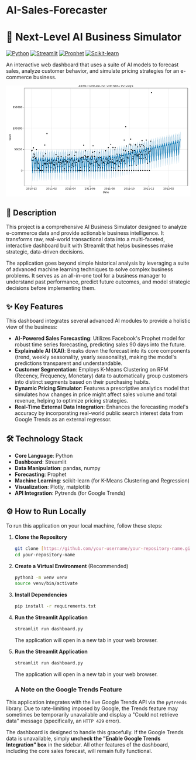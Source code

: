 # AI-Sales-Forecaster
# 🚀 Next-Level AI Business Simulator

[![Python](https://img.shields.io/badge/Python-3.9%2B-blue.svg)](https://www.python.org/)
[![Streamlit](https://img.shields.io/badge/Streamlit-1.25%2B-red.svg)](https://streamlit.io)
[![Prophet](https://img.shields.io/badge/Prophet-1.1%2B-blue.svg)](https://facebook.github.io/prophet/)
[![Scikit-learn](https://img.shields.io/badge/Scikit--learn-1.3%2B-orange.svg)](https://scikit-learn.org/)

An interactive web dashboard that uses a suite of AI models to forecast sales, analyze customer behavior, and simulate pricing strategies for an e-commerce business.

![Sales Forecast Plot](sales_forecast.png)

## 📖 Description

This project is a comprehensive AI Business Simulator designed to analyze e-commerce data and provide actionable business intelligence. It transforms raw, real-world transactional data into a multi-faceted, interactive dashboard built with Streamlit that helps businesses make strategic, data-driven decisions.

The application goes beyond simple historical analysis by leveraging a suite of advanced machine learning techniques to solve complex business problems. It serves as an all-in-one tool for a business manager to understand past performance, predict future outcomes, and model strategic decisions before implementing them.

## ✨ Key Features

This dashboard integrates several advanced AI modules to provide a holistic view of the business:

* **AI-Powered Sales Forecasting**: Utilizes Facebook's Prophet model for robust time series forecasting, predicting sales 90 days into the future.
* **Explainable AI (XAI)**: Breaks down the forecast into its core components (trend, weekly seasonality, yearly seasonality), making the model's predictions transparent and understandable.
* **Customer Segmentation**: Employs K-Means Clustering on RFM (Recency, Frequency, Monetary) data to automatically group customers into distinct segments based on their purchasing habits.
* **Dynamic Pricing Simulator**: Features a prescriptive analytics model that simulates how changes in price might affect sales volume and total revenue, helping to optimize pricing strategies.
* **Real-Time External Data Integration**: Enhances the forecasting model's accuracy by incorporating real-world public search interest data from Google Trends as an external regressor.

## 🛠️ Technology Stack

* **Core Language**: Python
* **Dashboard**: Streamlit
* **Data Manipulation**: pandas, numpy
* **Forecasting**: Prophet
* **Machine Learning**: scikit-learn (for K-Means Clustering and Regression)
* **Visualization**: Plotly, matplotlib
* **API Integration**: Pytrends (for Google Trends)

## ⚙️ How to Run Locally

To run this application on your local machine, follow these steps:

1.  **Clone the Repository**
    ```bash
    git clone [https://github.com/your-username/your-repository-name.git](https://github.com/your-username/your-repository-name.git)
    cd your-repository-name
    ```

2.  **Create a Virtual Environment** (Recommended)
    ```bash
    python3 -m venv venv
    source venv/bin/activate
    ```

3.  **Install Dependencies**
    ```bash
    pip install -r requirements.txt
    ```

4.  **Run the Streamlit Application**
    ```bash
    streamlit run dashboard.py
    ```
    The application will open in a new tab in your web browser.
4.  **Run the Streamlit Application**
    ```bash
    streamlit run dashboard.py
    ```
    The application will open in a new tab in your web browser.
    ### A Note on the Google Trends Feature

This application integrates with the live Google Trends API via the `pytrends` library. Due to rate-limiting imposed by Google, the Trends feature may sometimes be temporarily unavailable and display a "Could not retrieve data" message (specifically, an `HTTP 429` error).

The dashboard is designed to handle this gracefully. If the Google Trends data is unavailable, simply **uncheck the "Enable Google Trends Integration" box** in the sidebar. All other features of the dashboard, including the core sales forecast, will remain fully functional.
